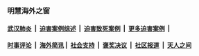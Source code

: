 
### 明慧海外之窗

####  [武汉肺炎](indexes/365.md?t=01292302) &nbsp;|&nbsp;  [迫害案例综述](indexes/328.md?t=01292302) &nbsp;|&nbsp; [迫害致死案例](indexes/277.md?t=01292302)  &nbsp;|&nbsp; [更多迫害案例](indexes/81.md?t=01292302)  &nbsp;|&nbsp; 
####  [时事评论](indexes/251.md?t=01292302) &nbsp;|&nbsp; [海外简讯](indexes/245.md?t=01292302)&nbsp;|&nbsp;  [社会支持](indexes/140.md?t=01292302) &nbsp;|&nbsp; [褒奖决议](indexes/282.md?t=01292302) &nbsp;|&nbsp; [社区报道](indexes/91.md?t=01292302)  &nbsp;|&nbsp; [天人之间](indexes/78.md?t=01292302) 

